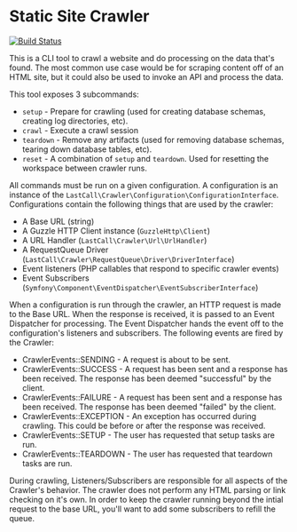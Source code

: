 Static Site Crawler
===================

[![Build Status](https://travis-ci.org/LastCallMedia/Crawler.svg?branch=master)](https://travis-ci.org/LastCallMedia/Crawler)

This is a CLI tool to crawl a website and do processing on the data that's found.  The most common use case would be for scraping content off of an HTML site, but it could also be used to invoke an API and process the data.

This tool exposes 3 subcommands:

*  `setup` - Prepare for crawling (used for creating database schemas, creating log directories, etc).
*  `crawl` - Execute a crawl session
*  `teardown` - Remove any artifacts (used for removing database schemas, tearing down database tables, etc).
*  `reset` - A combination of `setup` and `teardown`.  Used for resetting the workspace between crawler runs.

All commands must be run on a given configuration.  A configuration is an instance of the `LastCall\Crawler\Configuration\ConfigurationInterface`.  Configurations contain the following things that are used by the crawler:

* A Base URL (string)
* A Guzzle HTTP Client instance (`GuzzleHttp\Client`)
* A URL Handler (`LastCall\Crawler\Url\UrlHandler`)
* A RequestQueue Driver (`LastCall\Crawler\RequestQueue\Driver\DriverInterface`)
* Event listeners (PHP callables that respond to specific crawler events)
* Event Subscribers (`Symfony\Component\EventDispatcher\EventSubscriberInterface`)

When a configuration is run through the crawler, an HTTP request is made to the Base URL.  When the response is received, it is passed to an Event Dispatcher for processing.  The Event Dispatcher hands the event off to the configuration's listeners and subscribers. The following events are fired by the Crawler:

* CrawlerEvents::SENDING - A request is about to be sent.
* CrawlerEvents::SUCCESS - A request has been sent and a response has been received.  The response has been deemed "successful" by the client.
* CrawlerEvents::FAILURE - A request has been sent and a response has been received.  The response has been deemed "failed" by the client.
* CrawlerEvents::EXCEPTION - An exception has occurred during crawling.  This could be before or after the response was received.
* CrawlerEvents::SETUP - The user has requested that setup tasks are run.
* CrawlerEvents::TEARDOWN - The user has requested that teardown tasks are run.

During crawling, Listeners/Subscribers are responsible for all aspects of the Crawler's behavior.  The crawler does not perform any HTML parsing or link checking on it's own.  In order to keep the crawler running beyond the intial request to the base URL, you'll want to add some subscribers to refill the queue.

